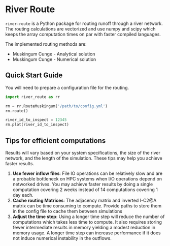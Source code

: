 # River Route

`river-route` is a Python package for routing runoff through a river network.
The routing calculations are vectorized and use numpy and scipy which keeps the array computation times on par with faster compiled languages. 

The implemented routing methods are:
- Muskingum Cunge - Analytical solution
- Muskingum Cunge - Numerical solution

## Quick Start Guide
You will need to prepare a configuration file for the routing.

```python
import river_route as rr

rm = rr.RouteMuskingum('/path/to/config.yml')
rm.route()

river_id_to_inspect = 12345
rm.plot(river_id_to_inspect)
```

## Tips for efficient computations
Results will vary based on your system specifications, the size of the river network, and the length of the simulation. 
These tips may help you achieve faster results.

1. **Use fewer inflow files**: File IO operations can be relatively slow and are a probable bottleneck on HPC systems 
when I/O operations depend on networked drives. You may achieve faster results by doing a single computation 
covering 2 weeks instead of 14 computations covering 1 day each.
2. **Cache routing Matrices**: The adjacency matrix and inverted I-C2@A matrix can be time consuming to compute. Provide
paths to store them in the config file to cache them between simulations
3. **Adjust the time step**: Using a longer time step will reduce the number of computations which takes less time to 
compute. It also requires storing fewer intermediate results in memory yielding a modest reduction in memory usage. A 
longer time step can increase performance if it does not induce numerical instability in the outflows.

